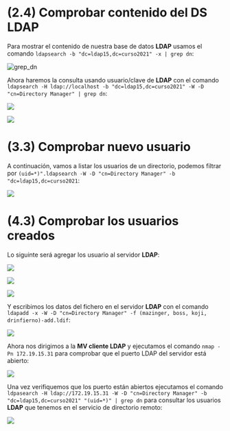 # (2.4) Comprobar contenido del DS LDAP 			

Para mostrar el contenido de nuestra base de datos **LDAP** usamos el comando `ldapsearch -b "dc=ldap15,dc=curso2021" -x | grep dn`:

![grep_dn](img/1.png)

Ahora haremos la consulta usando usuario/clave de **LDAP** con el comando `ldapsearch -H ldap://localhost -b "dc=ldap15,dc=curso2021" -W -D "cn=Directory Manager" | grep dn`:

![](img/2.png)

![](img/3.png)

# (3.3) Comprobar nuevo usuario 			

A continuación, vamos a listar los usuarios de un directorio, podemos filtrar por `(uid=*)".ldapsearch -W -D "cn=Directory Manager" -b "dc=ldap15,dc=curso2021`:

![](img/4.1.png)



# (4.3) Comprobar los usuarios creados

Lo siguinte será agregar los usuario al servidor **LDAP**:

![](img/4.png)

![](img/5.png)

![](img/6.png)

 Y escribimos los datos del fichero en el servidor **LDAP** con el comando `ldapadd -x -W -D "cn=Directory Manager" -f (mazinger, boss, koji, drinfierno)-add.ldif`:

![](img/7.png)

Ahora nos dirigimos a la **MV cliente LDAP** y ejecutamos el comando `nmap -Pn 172.19.15.31` para comprobar que el puerto LDAP del servidor está abierto:

![](img/8.png)

Una vez verifiquemos que los puerto están abiertos ejecutamos el comando `ldpasearch -H ldap://172.19.15.31 -W -D "cn=Directory Manager" -b "dc=ldap15,dc=curso2021" "(uid=*)" | grep dn` para consultar los usuarios **LDAP** que tenemos en el servicio de directorio remoto:

![](img/9.png)
